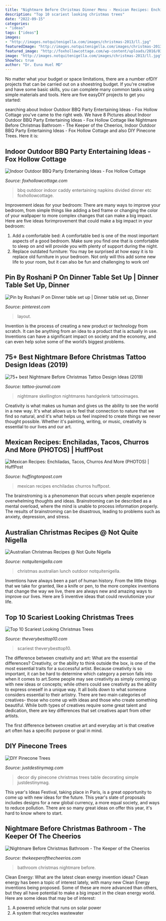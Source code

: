 ```yaml
---
title: "Nightmare Before Christmas Dinner Menu - Mexican Recipes: Enchiladas, Tacos, Churros And More (photos)"
description: "Top 10 scariest looking christmas trees"
date: "2022-09-15"
categories:
- "ideas"
tags: ["ideas"]
images:
- "http://images.notquitenigella.com/images/christmas-2013/ll.jpg"
featuredImage: "http://images.notquitenigella.com/images/christmas-2013/ll.jpg"
featured_image: "http://foxhollowcottage.com/wp-content/uploads/2016/03/Quick-affordable-outdoor-in-BBQ-dinner-party-ideas-Use-a-divided-basket-or-caddy-to-hold-utencils-napkins-and-etcs.jpg"
image: "http://images.notquitenigella.com/images/christmas-2013/ll.jpg"
ShowToc: true
author: "Dr. Euna Huel MD"
---
```



No matter what your budget or space limitations, there are a number ofDIY projects that can be carried out on a shoestring budget. If you're creative and have some basic skills, you can complete many common tasks using simple materials and tools. Here are five easyDIY projects to get you started: 

	

		
searching about Indoor Outdoor BBQ Party Entertaining Ideas - Fox Hollow Cottage you've came to the right web. We have 8 Pictures about Indoor Outdoor BBQ Party Entertaining Ideas - Fox Hollow Cottage like Nightmare Before Christmas Bathroom - The Keeper of the Cheerios, Indoor Outdoor BBQ Party Entertaining Ideas - Fox Hollow Cottage and also DIY Pinecone Trees. Here it is:
		
    
## Indoor Outdoor BBQ Party Entertaining Ideas - Fox Hollow Cottage

<img loading=lazy src="http://foxhollowcottage.com/wp-content/uploads/2016/03/Quick-affordable-outdoor-in-BBQ-dinner-party-ideas-Use-a-divided-basket-or-caddy-to-hold-utencils-napkins-and-etcs.jpg" onerror="this.onerror=null;this.src='https://tse2.mm.bing.net/th?id=OIP.5b1lTJUFrgEO3J2vbbaDtgHaGz&amp;pid=15.1';" alt="Indoor Outdoor BBQ Party Entertaining Ideas - Fox Hollow Cottage">

_Source: foxhollowcottage.com_

>bbq outdoor indoor caddy entertaining napkins divided dinner etc foxhollowcottage. 

	

Improvement ideas for your bedroom:
There are many ways to improve your bedroom, from simple things like adding a bed frame or changing the color of your wallpaper to more complex changes that can make a big impact. Here are five ideas forimprovement that could make a big impact in your bedroom: 
1) Add a comfortable bed: A comfortable bed is one of the most important aspects of a good bedroom. Make sure you find one that is comfortable to sleep on and will provide you with plenty of support during the night. 
2) Replace outdated furniture: You may be surprised at how easy it is to replace old furniture in your bedroom. Not only will this add some new life to your room, but it can also be fun and challenging to work on!

    
## Pin By Roshani P On Dinner Table Set Up | Dinner Table Set Up, Dinner

<img loading=lazy src="https://i.pinimg.com/736x/ed/0e/0d/ed0e0d3b42354e136368776f18254a28.jpg" onerror="this.onerror=null;this.src='https://tse4.mm.bing.net/th?id=OIP.RQFNZIxn1mG5Sy0D2x3jCQHaHS&amp;pid=15.1';" alt="Pin by Roshani P on Dinner table set up | Dinner table set up, Dinner">

_Source: pinterest.com_

>layout. 

	

Invention is the process of creating a new product or technology from scratch. It can be anything from an idea to a product that is actually in use. Inventions can have a significant impact on society and the economy, and can even help solve some of the world’s biggest problems.

    
## 75+ Best Nightmare Before Christmas Tattoo Design Ideas (2019)

<img loading=lazy src="https://tattoo-journal.com/wp-content/uploads/2015/09/nightmare-before-christmas-tattoo-39.jpg" onerror="this.onerror=null;this.src='https://tse2.mm.bing.net/th?id=OIP.3D5EmP1yBYVha2VsJTH4XgHaHa&amp;pid=15.1';" alt="75+ best Nightmare Before Christmas Tattoo Design Ideas (2019)">

_Source: tattoo-journal.com_

>nightmare skellington nightmares handgelenk tattooimages. 

	

Creativity is what makes us human and gives us the ability to see the world in a new way. It's what allows us to feel that connection to nature that we find so natural, and it's what helps us feel inspired to create things we never thought possible. Whether it's painting, writing, or music, creativity is essential to our lives and our art.

    
## Mexican Recipes: Enchiladas, Tacos, Churros And More (PHOTOS) | HuffPost

<img loading=lazy src="https://s-i.huffpost.com/gen/817100/images/o-MEXICAN-RECIPES-facebook.jpg" onerror="this.onerror=null;this.src='https://tse4.mm.bing.net/th?id=OIP.a-Z21trnZ-L16-3T7eJf5QHaE8&amp;pid=15.1';" alt="Mexican Recipes: Enchiladas, Tacos, Churros And More (PHOTOS) | HuffPost">

_Source: huffingtonpost.com_

>mexican recipes enchiladas churros huffpost. 

	

The brainstroming is a phenomenon that occurs when people experience overwhelming thoughts and ideas. Brainstroming can be described as a mental overload, where the mind is unable to process information properly. The results of brainstroming can be disastrous, leading to problems such as anxiety, depression, and stress.

    
## Australian Christmas Recipes @ Not Quite Nigella

<img loading=lazy src="http://images.notquitenigella.com/images/christmas-2013/ll.jpg" onerror="this.onerror=null;this.src='https://tse4.mm.bing.net/th?id=OIP.yDmcScqL_iVre47HstvQiQHaE_&amp;pid=15.1';" alt="Australian Christmas Recipes @ Not Quite Nigella">

_Source: notquitenigella.com_

>christmas australian lunch outdoor notquitenigella. 

	

Inventions have always been a part of human history. From the little things that we take for granted, like a knife or pen, to the more complex inventions that change the way we live, there are always new and amazing ways to improve our lives. Here are 5 inventive ideas that could revolutionize your life.

    
## Top 10 Scariest Looking Christmas Trees

<img loading=lazy src="https://theverybesttop10.com/wp-content/uploads/2014/12/Top-10-Scariest-Looking-Christmas-Trees-5.jpg" onerror="this.onerror=null;this.src='https://tse1.mm.bing.net/th?id=OIP.Olt6c-Lh_zxNwT1FFjsfVAHaHW&amp;pid=15.1';" alt="Top 10 Scariest Looking Christmas Trees">

_Source: theverybesttop10.com_

>scariest theverybesttop10. 

	

The difference between creativity and art: What are the essential differences?
Creativity, or the ability to think outside the box, is one of the most essential traits for a successful artist. Because creativity is so important, it can be hard to determine which category a person falls into when it comes to art.Some people may see creativity as simply coming up with new ideas or concepts; while others could see creativity as the ability to express oneself in a unique way. It all boils down to what someone considers essential to their artistry.
There are two main categories of creatives- those who come up with ideas and those who create something beautiful. While both types of creatives require some great talent and dedication, there are key differences that set creatives apart from other artists. 

The first difference between creative art and everyday art is that creative art often has a specific purpose or goal in mind.

    
## DIY Pinecone Trees

<img loading=lazy src="https://justdestinymag.com/wp-content/uploads/2015/11/DIY-Pinecone-Trees-Christmas-Decor-2.jpg" onerror="this.onerror=null;this.src='https://tse2.mm.bing.net/th?id=OIP.j8gkEkl444nESXF29alQzwHaLH&amp;pid=15.1';" alt="DIY Pinecone Trees">

_Source: justdestinymag.com_

>decor diy pinecone christmas trees table decorating simple justdestinymag. 

	

This year's Ideas Festival, taking place in Paris, is a great opportunity to come up with new ideas for the future. This year's slate of proposals includes designs for a new global currency, a more equal society, and ways to reduce pollution. There are so many great ideas on offer this year, it's hard to know where to start.

    
## Nightmare Before Christmas Bathroom - The Keeper Of The Cheerios

<img loading=lazy src="https://www.thekeeperofthecheerios.com/wp-content/uploads/2018/08/halloween-bathroom-fb.jpg" onerror="this.onerror=null;this.src='https://tse4.mm.bing.net/th?id=OIP.2OiuVN5_80xN3Y1NNjE9CgHaDf&amp;pid=15.1';" alt="Nightmare Before Christmas Bathroom - The Keeper of the Cheerios">

_Source: thekeeperofthecheerios.com_

>bathroom christmas nightmare before. 

	

Clean Energy: What are the latest clean energy invention ideas?
Clean energy has been a topic of interest lately, with many new Clean Energy inventions being proposed. Some of these are more advanced than others, but they all have potential to make a big impact in the clean energy world. Here are some ideas that may be of interest: 
1. A powered vehicle that runs on solar power 
2. A system that recycles wastewater 

